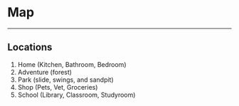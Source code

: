 # Map
---

## Locations

1. Home (Kitchen, Bathroom, Bedroom)
2. Adventure (forest)
3. Park (slide, swings, and sandpit)
4. Shop (Pets, Vet, Groceries)
5. School (Library, Classroom, Studyroom)
